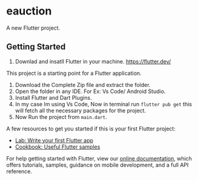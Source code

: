 # eauction

A new Flutter project.

## Getting Started

1. Downlad and insatll Flutter in your machine. https://flutter.dev/

This project is a starting point for a Flutter application.

1. Download the Complete Zip file and extract the folder.
2. Open the folder in any IDE. For Ex: Vs Code/ Android Studio.
3. Install Flutter and Dart Plugins.
4. In my case Im using Vs Code, Now in terminal run `flutter pub get` this will fetch all the necessary packages for the project.
6. Now Run the project from `main.dart`.

A few resources to get you started if this is your first Flutter project:

- [Lab: Write your first Flutter app](https://flutter.dev/docs/get-started/codelab)
- [Cookbook: Useful Flutter samples](https://flutter.dev/docs/cookbook)

For help getting started with Flutter, view our
[online documentation](https://flutter.dev/docs), which offers tutorials,
samples, guidance on mobile development, and a full API reference.
